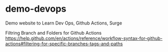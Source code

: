 # demo-devops
Demo website to Learn Dev Ops, Github Actions, Surge


Filtring Branch and Folders for Github Actions
https://help.github.com/en/actions/reference/workflow-syntax-for-github-actions#filtering-for-specific-branches-tags-and-paths
